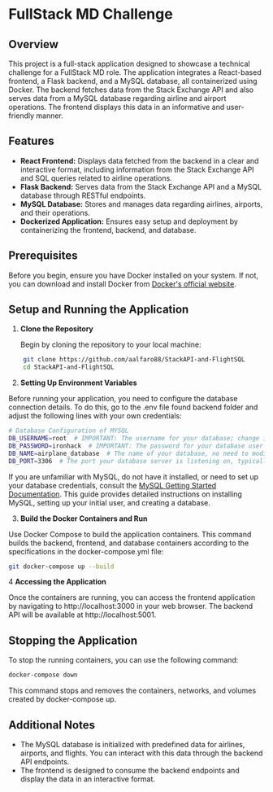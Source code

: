 # FullStack MD Challenge

## Overview

This project is a full-stack application designed to showcase a technical challenge for a FullStack MD role. The application integrates a React-based frontend, a Flask backend, and a MySQL database, all containerized using Docker. The backend fetches data from the Stack Exchange API and also serves data from a MySQL database regarding airline and airport operations. The frontend displays this data in an informative and user-friendly manner.

## Features

- **React Frontend:** Displays data fetched from the backend in a clear and interactive format, including information from the Stack Exchange API and SQL queries related to airline operations.
- **Flask Backend:** Serves data from the Stack Exchange API and a MySQL database through RESTful endpoints.
- **MySQL Database:** Stores and manages data regarding airlines, airports, and their operations.
- **Dockerized Application:** Ensures easy setup and deployment by containerizing the frontend, backend, and database.

## Prerequisites

Before you begin, ensure you have Docker installed on your system. If not, you can download and install Docker from [Docker's official website](https://www.docker.com/products/docker-desktop).

## Setup and Running the Application

1. **Clone the Repository**

   Begin by cloning the repository to your local machine:

```bash
    git clone https://github.com/aalfaro88/StackAPI-and-FlightSQL
    cd StackAPI-and-FlightSQL
```

2. **Setting Up Environment Variables**

Before running your application, you need to configure the database connection details. To do this, go to the .env file found backend folder and adjust the following lines with your own credentials:

```bash
# Database Configuration of MYSQL
DB_USERNAME=root  # IMPORTANT: The username for your database; change if not using the default root user
DB_PASSWORD=ironhack  # IMPORTANT: The password for your database user 
DB_NAME=airplane_database  # The name of your database, no need to modify it.
DB_PORT=3306  # The port your database server is listening on, typically 3306 for MySQL.
```

If you are unfamiliar with MySQL, do not have it installed, or need to set up your database credentials, consult the [MySQL Getting Started Documentation](https://dev.mysql.com/doc/mysql-getting-started/en/). This guide provides detailed instructions on installing MySQL, setting up your initial user, and creating a database.

3. **Build the Docker Containers and Run**

Use Docker Compose to build the application containers. This command builds the backend, frontend, and database containers according to the specifications in the docker-compose.yml file:

```bash
git docker-compose up --build
```

4 **Accessing the Application**

Once the containers are running, you can access the frontend application by navigating to http://localhost:3000 in your web browser. The backend API will be available at http://localhost:5001.

## Stopping the Application

To stop the running containers, you can use the following command:

```bash
docker-compose down
```
This command stops and removes the containers, networks, and volumes created by docker-compose up.

## Additional Notes ##

- The MySQL database is initialized with predefined data for airlines, airports, and flights. You can interact with this data through the backend API endpoints.
- The frontend is designed to consume the backend endpoints and display the data in an interactive format.



